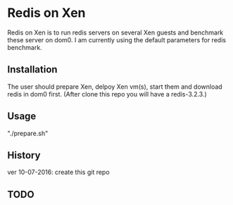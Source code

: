# Redis on Xen

Redis on Xen is to run redis servers on several 
Xen guests and benchmark these server on dom0.
I am currently using the default parameters for
redis benchmark.


## Installation

The user should prepare Xen, delpoy Xen vm(s), start them and 
download redis in dom0 first. (After clone this repo
you will have a redis-3.2.3.)


## Usage

"./prepare.sh"



## History

ver 10-07-2016: create this git repo


## TODO



